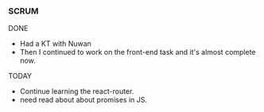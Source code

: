 ### SCRUM
DONE
- Had a KT with Nuwan
- Then I continued to work on the front-end task and it's almost complete now.

TODAY
- Continue learning the react-router.
- need read about about promises in JS.